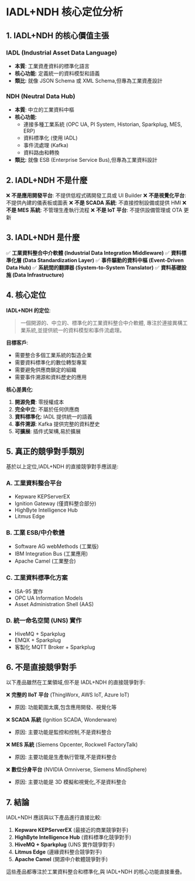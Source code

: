 # IADL+NDH 核心定位分析

## 1. IADL+NDH 的核心價值主張

### IADL (Industrial Asset Data Language)
- **本質**: 工業資產資料的標準化語言
- **核心功能**: 定義統一的資料模型和語義
- **類比**: 就像 JSON Schema 或 XML Schema,但專為工業資產設計

### NDH (Neutral Data Hub)
- **本質**: 中立的工業資料中樞
- **核心功能**: 
  - 連接多種工業系統 (OPC UA, PI System, Historian, Sparkplug, MES, ERP)
  - 資料標準化 (使用 IADL)
  - 事件流處理 (Kafka)
  - 資料路由和轉換
- **類比**: 就像 ESB (Enterprise Service Bus),但專為工業資料設計

## 2. IADL+NDH 不是什麼

❌ **不是應用開發平台**: 不提供低程式碼開發工具或 UI Builder
❌ **不是視覺化平台**: 不提供內建的儀表板或圖表
❌ **不是 SCADA 系統**: 不直接控制設備或提供 HMI
❌ **不是 MES 系統**: 不管理生產執行流程
❌ **不是 IoT 平台**: 不提供設備管理或 OTA 更新

## 3. IADL+NDH 是什麼

✅ **工業資料整合中介軟體 (Industrial Data Integration Middleware)**
✅ **資料標準化層 (Data Standardization Layer)**
✅ **事件驅動的資料中樞 (Event-Driven Data Hub)**
✅ **系統間的翻譯器 (System-to-System Translator)**
✅ **資料基礎設施 (Data Infrastructure)**

## 4. 核心定位

**IADL+NDH 的定位**: 
> 一個開源的、中立的、標準化的工業資料整合中介軟體,
> 專注於連接異構工業系統,並提供統一的資料模型和事件流處理。

**目標客戶**:
- 需要整合多個工業系統的製造企業
- 需要資料標準化的數位轉型專案
- 需要避免供應商鎖定的組織
- 需要事件溯源和資料歷史的應用

**核心差異化**:
1. **開源免費**: 零授權成本
2. **完全中立**: 不屬於任何供應商
3. **資料標準化**: IADL 提供統一的語義
4. **事件溯源**: Kafka 提供完整的資料歷史
5. **可擴展**: 插件式架構,易於擴展

## 5. 真正的競爭對手類別

基於以上定位,IADL+NDH 的直接競爭對手應該是:

### A. 工業資料整合平台
- Kepware KEPServerEX
- Ignition Gateway (僅資料整合部分)
- HighByte Intelligence Hub
- Litmus Edge

### B. 工業 ESB/中介軟體
- Software AG webMethods (工業版)
- IBM Integration Bus (工業應用)
- Apache Camel (工業整合)

### C. 工業資料標準化方案
- ISA-95 實作
- OPC UA Information Models
- Asset Administration Shell (AAS)

### D. 統一命名空間 (UNS) 實作
- HiveMQ + Sparkplug
- EMQX + Sparkplug
- 客製化 MQTT Broker + Sparkplug

## 6. 不是直接競爭對手

以下產品雖然在工業領域,但不是 IADL+NDH 的直接競爭對手:

❌ **完整的 IIoT 平台** (ThingWorx, AWS IoT, Azure IoT)
   - 原因: 功能範圍太廣,包含應用開發、視覺化等

❌ **SCADA 系統** (Ignition SCADA, Wonderware)
   - 原因: 主要功能是監控和控制,不是資料整合

❌ **MES 系統** (Siemens Opcenter, Rockwell FactoryTalk)
   - 原因: 主要功能是生產執行管理,不是資料整合

❌ **數位分身平台** (NVIDIA Omniverse, Siemens MindSphere)
   - 原因: 主要功能是 3D 模擬和視覺化,不是資料整合

## 7. 結論

IADL+NDH 應該與以下產品進行直接比較:
1. **Kepware KEPServerEX** (最接近的商業競爭對手)
2. **HighByte Intelligence Hub** (資料標準化競爭對手)
3. **HiveMQ + Sparkplug** (UNS 實作競爭對手)
4. **Litmus Edge** (邊緣資料整合競爭對手)
5. **Apache Camel** (開源中介軟體競爭對手)

這些產品都專注於工業資料整合和標準化,與 IADL+NDH 的核心功能直接重疊。

